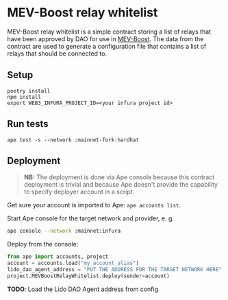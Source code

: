 # MEV-Boost relay whitelist

MEV-Boost relay whitelist is a simple contract storing a list of relays that have been approved by DAO for use in [MEV-Boost](https://github.com/flashbots/mev-boost). The data from the contract are used to generate a configuration file that contains a list of relays that should be connected to.

## Setup

```shell
poetry install
npm install
export WEB3_INFURA_PROJECT_ID=<your infura project id>
```

## Run tests

```shell
ape test -s --network :mainnet-fork:hardhat
```


## Deployment

> **NB:** The deployment is done via Ape console because this contract deployment is trivial and because Ape doesn't provide the capability to specify deployer account in a script.

Get sure your account is imported to Ape: `ape accounts list`.

Start Ape console for the target network and provider, e. g.
```bash
ape console --network :mainnet:infura
```

Deploy from the console:

```python
from ape import accounts, project
account = accounts.load("my_account_alias")
lido_dao_agent_address = "PUT THE ADDRESS FOR THE TARGET NETWORK HERE"
project.MEVBoostRelayWhitelist.deploy(sender=account)
```

**TODO**: Load the Lido DAO Agent address from config
